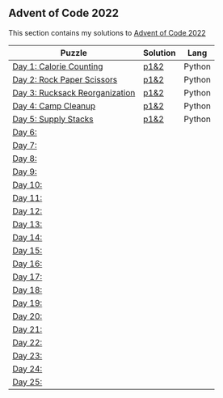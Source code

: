 ## Advent of Code 2022
This section contains my solutions to [Advent of Code 2022](https://adventofcode.com/2022)

| Puzzle | Solution | Lang |
|--|--|--|
| [Day 1: Calorie Counting](https://adventofcode.com/2022/day/1) | [p1&2](Day1/Day1.py) | Python |
| [Day 2: Rock Paper Scissors](https://adventofcode.com/2022/day/2) | [p1&2](Day2/Day2.py) | Python |
| [Day 3: Rucksack Reorganization](https://adventofcode.com/2022/day/3) | [p1&2](Day3/Day3.py) | Python |
| [Day 4: Camp Cleanup](https://adventofcode.com/2022/day/4) | [p1&2](Day4/Day4.py) | Python |
| [Day 5: Supply Stacks](https://adventofcode.com/2022/day/5) | [p1&2](Day5/Day5.py) | Python |
| [Day 6:](https://adventofcode.com/2022/day/6) | | |
| [Day 7:](https://adventofcode.com/2022/day/7) | | |
| [Day 8:](https://adventofcode.com/2022/day/8) | | |
| [Day 9:](https://adventofcode.com/2022/day/9) | | |
| [Day 10:](https://adventofcode.com/2022/day/10) | | |
| [Day 11:](https://adventofcode.com/2022/day/11) | | |
| [Day 12:](https://adventofcode.com/2022/day/12) | | |
| [Day 13:](https://adventofcode.com/2022/day/13) | | |
| [Day 14:](https://adventofcode.com/2022/day/14) | | |
| [Day 15:](https://adventofcode.com/2022/day/15) | | |
| [Day 16:](https://adventofcode.com/2022/day/16) | | |
| [Day 17:](https://adventofcode.com/2022/day/17) | | |
| [Day 18:](https://adventofcode.com/2022/day/18) | | |
| [Day 19:](https://adventofcode.com/2022/day/19) | | |
| [Day 20:](https://adventofcode.com/2022/day/20) | | |
| [Day 21:](https://adventofcode.com/2022/day/21) | | |
| [Day 22:](https://adventofcode.com/2022/day/22) | | |
| [Day 23:](https://adventofcode.com/2022/day/23) | | |
| [Day 24:](https://adventofcode.com/2022/day/24) | | |
| [Day 25:](https://adventofcode.com/2022/day/25) | | |
